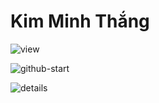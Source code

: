 # Kim Minh Thắng

![view](https://komarev.com/ghpvc/?username=thangved)

![github-start](https://github-readme-stats.vercel.app/api?username=thangved&show_icons=true)

![details](https://github-readme-stats.vercel.app/api/top-langs/?username=thangved&layout=compact)
